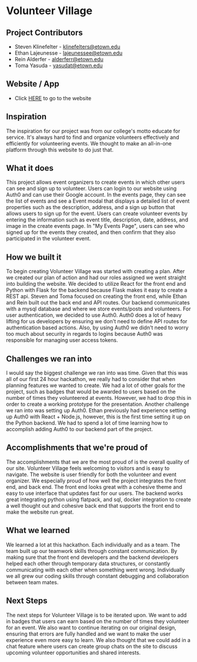 # Volunteer Village

## Project Contributors

-   Steven Klinefelter - klinefelters@etown.edu
-   Ethan Lajeunesse - lajeunessee@etown.edu
-   Rein Alderfer - alderferr@etown.edu
-   Toma Yasuda - yasudat@etown.edu

## Website / App

-   Click [HERE](https://volunteervillage.co/) to go to the website

## Inspiration

The inspiration for our project was from our college's motto educate for service. It's always hard to find and organize volunteers effectively and efficiently for volunteering events. We thought to make an all-in-one platform through this website to do just that.

## What it does

This project allows event organizers to create events in which other users can see and sign up to volunteer. Users can login to our website using Auth0 and can use their Google account. In the events page, they can see the list of events and see a Event modal that displays a detailed list of event properties such as the description, address, and a sign up button that allows users to sign up for the event. Users can create volunteer events by entering the information such as event title, description, date, address, and image in the create events page. In "My Events Page", users can see who signed up for the events they created, and then confirm that they also participated in the volunteer event.

## How we built it

To begin creating Volunteer Village was started with creating a plan. After we created our plan of action and had our roles assigned we went straight into building the website. We decided to utilize React for the front end and Python with Flask for the backend because Flask makes it easy to create a REST api. Steven and Toma focused on creating the front end, while Ethan and Rein built out the back end and API routes. Our backend communicates with a mysql database and where we store events/posts and volunteers. For user authentication, we decided to use Auth0. Auth0 does a lot of heavy lifting for us developers by ensuring we don't need to define API routes for authentication based actions. Also, by using Auth0 we didn't need to worry too much about security in regards to logins because Auth0 was responsible for managing user access tokens.

## Challenges we ran into

I would say the biggest challenge we ran into was time. Given that this was all of our first 24 hour hackathon, we really had to consider that when planning features we wanted to create. We had a lot of other goals for the project, such as badges that would be awarded to users based on the number of times they volunteered at events. However, we had to drop this in order to create a working prototype for the presentation. Another challenge we ran into was setting up Auth0. Ethan previously had experience setting up Auth0 with React + Node.js, however, this is the first time setting it up on the Python backend. We had to spend a lot of time learning how to accomplish adding Auth0 to our backend part of the project.

## Accomplishments that we're proud of

The accomplishments that we are the most proud of is the overall quality of our site. Volunteer Village feels welcoming to visitors and is easy to navigate. The website is user friendly for both the volunteer and event organizer. We especially proud of how well the project integrates the front end, and back end. The front end looks great with a cohesive theme and easy to use interface that updates fast for our users. The backend works great integrating python using flatpack, and sql, docker integration to create a well thought out and cohesive back end that supports the front end to make the website run great.

## What we learned

We learned a lot at this hackathon. Each individually and as a team. The team built up our teamwork skills through constant communication. By making sure that the front end developers and the backend developers helped each other through temporary data structures, or constantly communicating with each other when something went wrong. Individually we all grew our coding skills through constant debugging and collaboration between team mates.

## Next Steps

The next steps for Volunteer Village is to be iterated upon. We want to add in badges that users can earn based on the number of times they volunteer for an event. We also want to continue iterating on our original design, ensuring that errors are fully handled and we want to make the user experience even more easy to learn. We also thought that we could add in a chat feature where users can create group chats on the site to discuss upcoming volunteer opportunities and shared interests.
